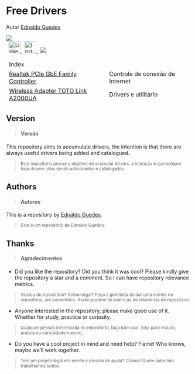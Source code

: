 <h1>Free Drivers</h1>

<div class="author">
  <p>Autor <a href="https://github.com/edcaetanoguedes">Ednaldo Guedes</a>
  </p>
</div>

<div class="metrics" align="left">
  <img src="https://img.shields.io/github/repo-size/edcaetanoguedes/free-drivers?style=for-the-badge" />
</div>

<div class="social" align="left">
  <img width="3px" alt="" />
  <a href="https://www.linkedin.com/in/ednaldocaetanoguedes">
    <img src="./public//icons/linkedin-svgrepo-com.svg" height="32px" alt="Linkedin" />
  </a>
  <img width="3px" alt="" />
  <a href="https://www.instagram.com/ednaldocaetanoguedes">
    <img src="./public/icons/instagram-svgrepo-com.svg" height="32px" alt="Instagram" />
  </a>
  <img width="3px" alt="" />
  <img src="https://visitor-badge.laobi.icu/badge?page_id=free-drivers" />
</div>

<table>
    <thead>
        <td colspan="4">Index</td>
      </tr>
    <thead>
        <td>
          <a href="./Realtek%20PCIe%20GBE%20Family%20Controller%20-%20Install_Win11_Win10_10073_08132024_12202024/">Realtek PCIe GbE Family Controller</a>
        </td>
        <td>Controle de conexão de Internet</td>
      </tr>
      <tr>
        <td>
          <a href="./TOTO%20Link%20-%20A2000UA/README.md">Wireless Adapter TOTO Link A2000UA</a>
        </td>
        <td>Drivers e utilitário</td>
      </tr>
</table>

## Version
> #### Versão

<p>This repository aims to accumulate drivers, the intention is that there are always useful drivers being added and catalogued.</p>

> <sup>Este repositório possui o objetivo de acumular drivers, a intenção é que sempre haja drivers utéis sendo adicionados e catalogados.</sup>

## Authors
> #### Autores

This is a repository by [Ednaldo Guedes](https://github.com/edcaetanoguedes).
> <sup>Este é um repositório de Ednaldo Guedes.</sup>

## Thanks
> #### Agradecimentos

- Did you like the repository? Did you think it was cool? Please kindly give the repository a star and a comment. So I can have
repository relevance metrics.
> <sup>Gostou do repositório? Achou legal? Peça a gentileza de dar uma estrela no repositório, um comentário. Assim poderei ter
métricas de relevância do repositório.</sup>

- Anyone interested in the repository, please make good use of it. Whether for study, practice or curiosity.
> <sup>Qualquer pessoa interessada no repositório, faça bom uso. Seja para estudo, prática ou curiosidade mesmo.</sup>

- Do you have a cool project in mind and need help? Flame! Who knows, maybe we’ll work together.
> <sup>Tem um projeto legal em mente e precisa de ajuda? Chama! Quem sabe não trabalhamos juntos.</sup>